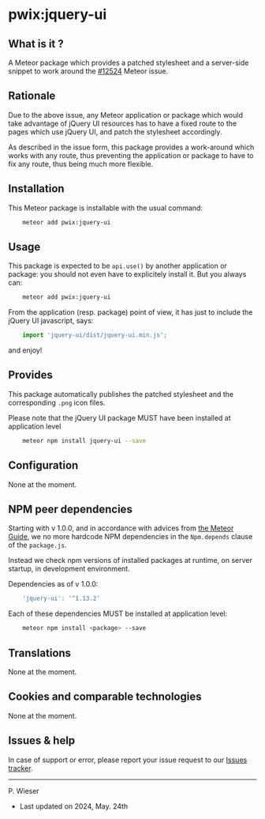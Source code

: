# pwix:jquery-ui

## What is it ?

A Meteor package which provides a patched stylesheet and a server-side snippet to work around the [#12524](https://github.com/meteor/meteor/issues/12524) Meteor issue.

## Rationale

Due to the above issue, any Meteor application or package which would take advantage of jQuery UI resources has to have a fixed route to the pages which use jQuery UI, and patch the stylesheet accordingly.

As described in the issue form, this package provides a work-around which works with any route, thus preventing the application or package to have to fix any route, thus being much more flexible.

## Installation

This Meteor package is installable with the usual command:

```sh
    meteor add pwix:jquery-ui
```

## Usage

This package is expected to be `api.use()` by another application or package: you should not even have to explicitely install it. But you always can:

```sh
    meteor add pwix:jquery-ui
```

From the application (resp. package) point of view, it has just to include the jQuery UI javascript, says:

```js
    import 'jquery-ui/dist/jquery-ui.min.js';
```
and enjoy!

## Provides

This package automatically publishes the patched stylesheet and the corresponding `.png` icon files.

Please note that the jQuery UI package MUST have been installed at application level

```sh
    meteor npm install jquery-ui --save
```

## Configuration

None at the moment.

## NPM peer dependencies

Starting with v 1.0.0, and in accordance with advices from [the Meteor Guide](https://guide.meteor.com/writing-atmosphere-packages.html#peer-npm-dependencies), we no more hardcode NPM dependencies in the `Npm.depends` clause of the `package.js`.

Instead we check npm versions of installed packages at runtime, on server startup, in development environment.

Dependencies as of v 1.0.0:

```js
    'jquery-ui': '^1.13.2'
```

Each of these dependencies MUST be installed at application level:

```sh
    meteor npm install <package> --save
```

## Translations

None at the moment.

## Cookies and comparable technologies

None at the moment.

## Issues & help

In case of support or error, please report your issue request to our [Issues tracker](https://github.com/trychlos/pwix-jquery-ui/issues).

---
P. Wieser
- Last updated on 2024, May. 24th
